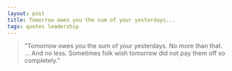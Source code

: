 ```yaml
---
layout: post
title: Tomorrow owes you the sum of your yesterdays...
tags: quotes leadership
---
```


> "Tomorrow owes you the sum of your yesterdays. No more than that. ... And no less. Sometimes folk wish tomorrow did not pay them off so completely."
